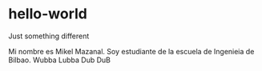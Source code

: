 # hello-world
Just something different 

Mi nombre es Mikel Mazanal. Soy estudiante de la escuela de Ingenieia de Bilbao.
Wubba Lubba Dub DuB
